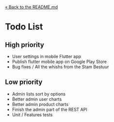 [&laquo; Back to the README.md](../README.md)

# Todo List

## High priority
- User settings in mobile Flutter app
- Publish flutter mobile app on Google Play Store
- Bug fixes / All the whishs from the Stam Bestuur

## Low priority
- Admin lists sort by options
- Better admin user charts
- Better admin product charts
- Finish the admin part of the REST API
- Unit / Features tests
